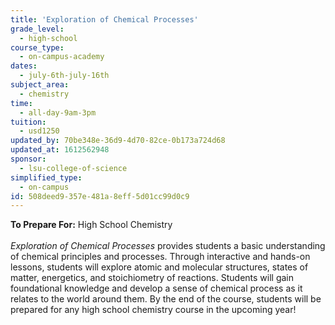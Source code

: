```yaml
---
title: 'Exploration of Chemical Processes'
grade_level:
  - high-school
course_type:
  - on-campus-academy
dates:
  - july-6th-july-16th
subject_area:
  - chemistry
time:
  - all-day-9am-3pm
tuition:
  - usd1250
updated_by: 70be348e-36d9-4d70-82ce-0b173a724d68
updated_at: 1612562948
sponsor:
  - lsu-college-of-science
simplified_type:
  - on-campus
id: 508deed9-357e-481a-8eff-5d01cc99d0c9
---
```

<b>To Prepare For:</b> High School Chemistry<br><br>
<i>Exploration of Chemical Processes</i> provides students a basic understanding of chemical principles and processes. Through interactive and hands-on lessons, students will explore atomic and molecular structures, states of matter, energetics, and stoichiometry of reactions. Students will gain foundational knowledge and develop a sense of chemical process as it relates to the world around them. By the end of the course, students will be prepared for any high school chemistry course in the upcoming year!